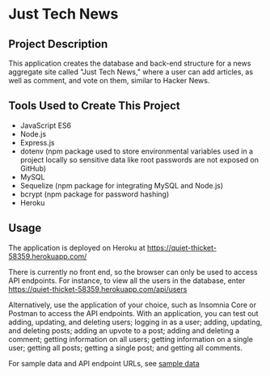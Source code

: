 # Just Tech News

## Project Description
This application creates the database and back-end structure for a news aggregate site called "Just Tech News," where a user can add articles, as well as comment, and vote on them, similar to Hacker News. 

## Tools Used to Create This Project
* JavaScript ES6
* Node.js
* Express.js
* dotenv (npm package used to store environmental variables used in a project locally so sensitive data like root passwords are not exposed on GitHub)
* MySQL
* Sequelize (npm package for integrating MySQL and Node.js)
* bcrypt (npm package for password hashing)
* Heroku

## Usage
The application is deployed on Heroku at https://quiet-thicket-58359.herokuapp.com/

There is currently no front end, so the browser can only be used to access API endpoints.  For instance, to view all the users in the database, enter https://quiet-thicket-58359.herokuapp.com/api/users

Alternatively, use the application of your choice, such as Insomnia Core or Postman to access the API endpoints.  With an application, you can test out adding, updating, and deleting users; logging in as a user; adding, updating, and deleting posts; adding an upvote to a post; adding and deleting a comment; getting information on all users; getting information on a single user; getting all posts; getting a single post; and getting all comments.

For sample data and API endpoint URLs, see [sample data](sample_data.md)

